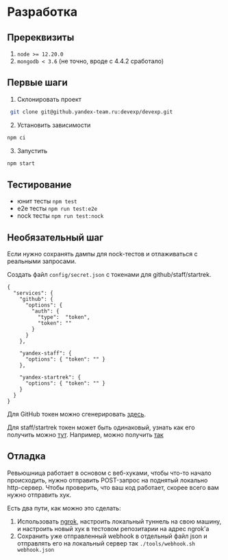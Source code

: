 # Разработка

## Пререквизиты
1. `node >= 12.20.0`
2. `mongodb < 3.6` (не точно, вроде с 4.4.2 сработало)

## Первые шаги
1. Склонировать проект

```bash
 git clone git@github.yandex-team.ru:devexp/devexp.git
```

2. Установить зависимости

```bash
npm ci
```

3. Запустить

```bash
npm start
```

## Тестирование

* юнит тесты `npm test`
* е2е тесты `npm run test:e2e`
* nock тесты `npm run test:nock`

## Необязательный шаг

Если нужно сохранять дампы для nock-тестов и отлаживаться с реальными запросами.

Создать файл `config/secret.json` с токенами для github/staff/startrek.

    {
      "services": {
        "github": {
          "options": {
            "auth": {
              "type":  "token",
              "token": ""
            }
          }
        },

        "yandex-staff": {
          "options": { "token": "" }
        },

        "yandex-startrek": {
          "options": { "token": "" }
        }
      }
    }

Для GitHub токен можно сгенерировать [здесь](https://github.yandex-team.ru/settings/tokens).

Для staff/startrek токен может быть одинаковый, узнать как его получить можно [тут](https://wiki.yandex-team.ru/intranet/dev/oauth/#poluchenietokena). Например, можно получить [так](https://oauth.yandex-team.ru/authorize?response_type=token&client_id=ff39dc1f2692463ab9dc806e3d2fec5e)

## Отладка
Ревьюшница работает в основом с веб-хуками, чтобы что-то начало происходить, нужно отправить POST-запрос на поднятый локально http-сервер.
Чтобы проверить, что ваш код работает, скорее всего вам нужно отправить хук.

Есть два пути, как можно это сделать:
1. Использовать [ngrok](https://ngrok.com/), настроить локальный туннель на свою машину, и настроить новый хук в тестовом репозитарии на адрес ngrok'a
2. Сохранить уже отправленный webhook в отдельный файл json и отправлять его на локальный сервер так `./tools/webhook.sh webhook.json`
